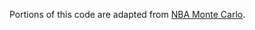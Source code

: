 Portions of this code are adapted from [NBA Monte Carlo](https://github.com/matsonj/nba-monte-carlo).